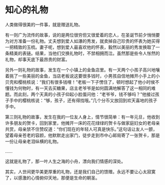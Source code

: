 # 知心的礼物

人类做得很美的一件事，就是赠送礼物。 

有一则广为流传的故事，说的是两位很穷但又很爱着的恋人，在圣诞节前夕悄悄要为对方准备一份礼物。丈夫想到爱人如瀑的秀发，就卖掉自己珍贵的怀表为她买得一把精致的玉梳。妻子呢，想到爱人最喜欢他的怀表，毅然以美丽的秀发换取了一条精美的表链。结果，当他们交换礼物时，不禁相拥而泣。虽然那是些令人怅然的礼物，却事天底下最昂贵的财富。 

另外一则礼物的故事，发生在一个小镇上的金鱼店里。有一天两个小孩子高兴地嚷着挑了一些美丽的金鱼，当店老板说这要很多钱时，小男孩自信地摊开小手上的小贝壳和樱桃核说：“我们有很多钱哩！”老板一下子愣住了，顿时想起了他小时侯不懂钱为何物时，有一天去买糖果，店主老爷爷是如何圆满地解答了这一相同的难题。而此刻，两个天真的小孩子仰起小脸蛋问他：“老爷爷，钱不够吗？”他接过孩子手中的樱桃核说：“够，孩子，还有得找哦。”几个分币又放回到欢天喜地的孩子手中。 

第三则礼物的故事，发生在我的一位友人身上，情节很简单：有一年元旦，他收到许多朋友的贺卡，回到家里，他摊开一床的花花绿绿的贺卡与做家庭妇女的老母亲共赏，母亲禁不住赞叹道：“你们现在的年轻人可真是快乐。”这句话让友人一颤，望着母亲苍老的容颜，他默默走出家门，徒步走到市中心邮局寄了一张贺卡，那是一份让母亲老泪纵横的礼物。 

…… 

这就是礼物了，那一叶人生之海的小舟，漂向我们情感的深处。 

其实，人世间更华美更厚重的礼物，还是我们自己的馈赠。永远不要让心太寂寞了，以感激的心情俯仰天地，那便是生命的朝圣。
 